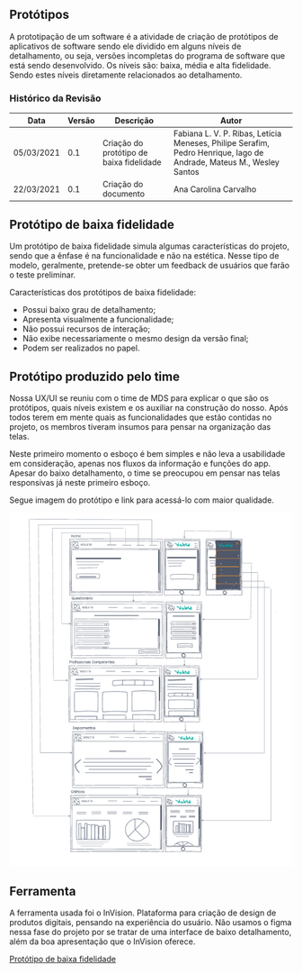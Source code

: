 ## Protótipos

A prototipação de um software é a atividade de criação de protótipos de aplicativos de software sendo ele dividido em alguns níveis de detalhamento, ou seja, versões incompletas do programa de software que está sendo desenvolvido. Os níveis são: baixa, média e alta fidelidade. Sendo estes níveis diretamente relacionados ao detalhamento. 

### Histórico da Revisão
| Data | Versão | Descrição | Autor |
|---|---|---|---|
| 05/03/2021| 0.1 |Criação do protótipo de baixa fidelidade | Fabiana L. V. P. Ribas, Letícia Meneses, Philipe Serafim, Pedro Henrique, Iago de Andrade, Mateus M., Wesley Santos |
| 22/03/2021| 0.1 |Criação do documento | Ana Carolina Carvalho |

## Protótipo de baixa fidelidade

Um protótipo de baixa fidelidade simula algumas características do projeto, sendo que a ênfase é na funcionalidade e não na estética. Nesse tipo de modelo, geralmente, pretende-se obter um feedback de usuários que farão o teste preliminar.

Características dos protótipos de baixa fidelidade:

- Possui baixo grau de detalhamento;
- Apresenta visualmente a funcionalidade;
- Não possui recursos de interação;
- Não exibe necessariamente o mesmo design da versão final;
- Podem ser realizados no papel.

## Protótipo produzido pelo time 

Nossa UX/UI se reuniu com o time de MDS para explicar o que são os protótipos, quais níveis existem e os auxiliar na construção do nosso. Após todos terem em mente quais as funcionalidades que estão contidas no projeto, os membros tiveram insumos para pensar na organização das telas.

Neste primeiro momento o esboço é bem simples e não leva a usabilidade em consideração, apenas nos fluxos da informação e funções do app. 
Apesar do baixo detalhamento, o time se preocupou em pensar nas telas responsivas já neste primeiro esboço. 

Segue imagem do protótipo e link para acessá-lo com maior qualidade. 

![Prototipo baixa fidelidade](../../img/prototipo-baixa.png)

## Ferramenta

A ferramenta usada foi o InVision. Plataforma para criação de design de produtos digitais, pensando na experiência do usuário. 
Não usamos o figma nessa fase do projeto por se tratar de uma interface de baixo detalhamento, além da boa apresentação que o InVision oferece.

[Protótipo de baixa fidelidade](https://prototipodebaixafidelidadevioleta.invisionapp.com/freehand/violeta-eXaGk6o7V)